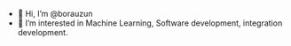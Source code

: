 - 👋 Hi, I’m @borauzun
- 👀 I’m interested in Machine Learning, Software development, integration development.

 <!---
- 🌱 I’m currently learning Tenserd
- 💞️ I’m looking to collaborate on ...
- 📫 How to reach me ...
--->
<!---
borauzun/borauzun is a ✨ special ✨ repository because its `README.md` (this file) appears on your GitHub profile.
You can click the Preview link to take a look at your changes.
--->
